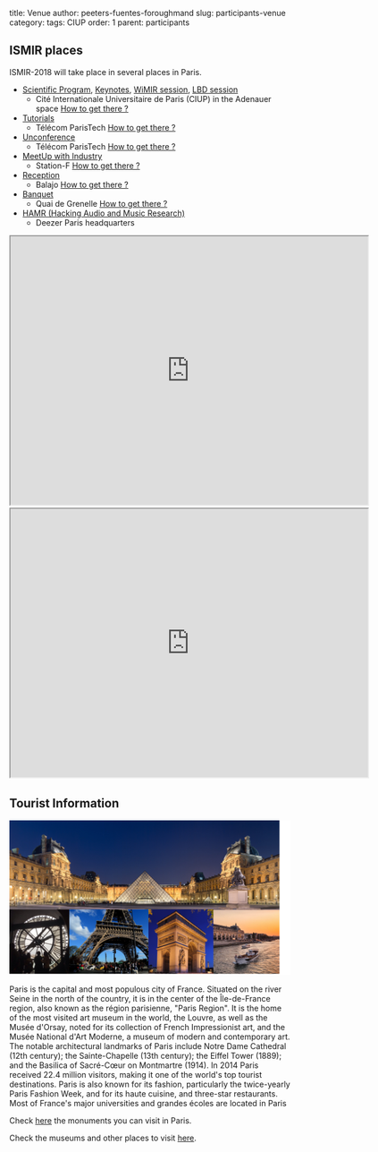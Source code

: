 title: Venue
author: peeters-fuentes-foroughmand
slug: participants-venue
category:
tags: CIUP
order: 1
parent: participants

## ISMIR places

ISMIR-2018 will take place in several places in Paris.

- [Scientific Program]({filename}/pages/eventsMainProgram.md), [Keynotes]({filename}/pages/eventsKeynote.md), [WiMIR session]({filename}/pages/eventsWimir.md), [LBD session]({filename}/pages/eventsLBD.md)
    - Cité Internationale Universitaire de Paris (CIUP) in the Adenauer space [How to get there ?]({filename}/pages/venue_ciup.md)
- [Tutorials]({filename}/pages/eventsTutorials.md)
    - Télécom ParisTech [How to get there ?]({filename}/pages/venue_tpt.md)
- [Unconference]({filename}/pages/eventsUnconference.md)
    - Télécom ParisTech [How to get there ?]({filename}/pages/venue_tpt.md)
- [MeetUp with Industry]({filename}/pages/eventsUnconference.md)
    - Station-F [How to get there ?]({filename}/pages/venue_stationF.md)
- [Reception]({filename}/pages/eventsSocial.md)
    - Balajo [How to get there ?]({filename}/pages/venue_balajo.md)
- [Banquet]({filename}/pages/eventsSocial.md)  
    - Quai de Grenelle [How to get there ?]({filename}/pages/venue_grenelle.md)
- [HAMR (Hacking Audio and Music Research)]({filename}/pages/eventsHAMR.md)
    - Deezer Paris headquarters


<iframe src="https://www.google.com/maps/d/embed?mid=1ay-CpPzOi17MCHUeA44ruXxbkYRpeiXC" width="640" height="480"></iframe>

<iframe src="https://www.google.com/maps/d/embed?mid=1CYd2VY_lDkEUDaCRwDq94YWXvvTveYZb" width="640" height="480"></iframe>

## Tourist Information

<img src="../images/venue/paris.png"></TD>

Paris is the capital and most populous city of France. Situated on the river Seine in the north of the country, it is
in the center of the Île-de-France region, also known as the r&eacute;gion parisienne, "Paris Region".
It is the home of the most visited art museum in the world, the Louvre, as well as the Mus&eacute;e d'Orsay, noted for
its collection of French Impressionist art, and the Mus&eacute;e National d'Art Moderne, a museum of modern and
contemporary art. The notable architectural landmarks of Paris include Notre Dame Cathedral (12th
century); the Sainte-Chapelle (13th century); the Eiffel Tower (1889); and the Basilica of Sacr&eacute;-Cœur on
Montmartre (1914). In 2014 Paris received 22.4 million visitors, making it one of the world's top tourist
destinations. Paris is also known for its fashion, particularly the twice-yearly Paris Fashion Week, and for its
haute cuisine, and three-star restaurants. Most of France's major universities and grandes &eacute;coles are located
in Paris


Check [here](https://en.parisinfo.com/what-to-see-in-paris/monuments) the monuments you can visit in Paris.

Check the museums and other places to visit [here](https://en.parisinfo.com/what-to-see-in-paris).
